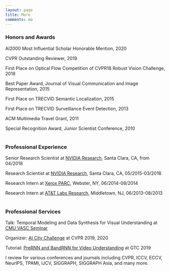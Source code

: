 ```yaml
---
layout: page
title: More
comments: no
---
```


### Honors and Awards

AI2000 Most Influential Scholar Honorable Mention, 2020

CVPR Outstanding Reviewer, 2019

First Place on Optical Flow Competition of CVPR18 Robust Vision Challenge, 2018

Best Paper Award, Journal of Visual Communication and Image Representation, 2015

First Place on TRECVID Semantic Localization, 2015

First Place on TRECVID Surveillance Event Detection, 2013

ACM Multimedia Travel Grant, 2011

Special Recognition Award, Junior Scientist Conference, 2010
<br><br>

### Professional Experience

Senior Research Scientist at [NVIDIA Research](https://research.nvidia.com), Santa Clara, CA, from 04/2018

Research Scientist at [NVIDIA Research](https://research.nvidia.com), Santa Clara, CA, 05/2015-03/2018

Research Intern at [Xerox PARC](http://www.parc.com), Webster, NY, 06/2014-08/2014

Research Intern at [AT&T Labs Research](http://www.research.att.com), Middletown, NJ, 06/2013-08/2013
<br><br>

### Professional Services

Talk: Temporal Modeling and Data Synthesis for Visual Understanding at [CMU VASC Seminar](https://www.ri.cmu.edu/event/temporal-modeling-and-data-synthesis-for-visual-understanding/)

Organizer: [AI City Challenge](https://www.aicitychallenge.org) at CVPR 2019, 2020    

Tutorial: [PreRNN and BandRNN for Video Understanding](/publications/papers/tutorial-gtc19.pdf) at GTC 2019    

I review for various conferences and journals including CVPR, ICCV, ECCV, NeurIPS, TPAMI, IJCV, SIGGRAPH, SIGGRAPH Asia, and many more. 
